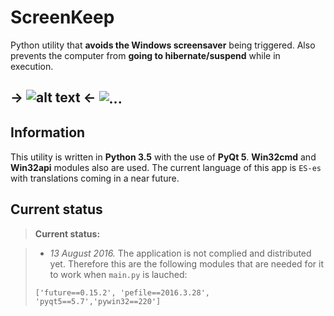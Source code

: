 ScreenKeep
===========


Python utility that **avoids the Windows screensaver** being triggered. Also prevents the computer from **going to hibernate/suspend** while in execution.

-> ![alt text](https://i.imgur.com/mUERACW.png "ScreenKeep") <-
<img align="center" src="https://i.imgur.com/mUERACW.png" alt="...">
----------

Information
-------------

This utility is written in **Python 3.5** with the use of **PyQt 5**. **Win32cmd** and **Win32api** modules also are used.
The current language of this app is `ES-es` with translations coming in a near future.

Current status
--------------

> **Current status:**

> - *13 August 2016.* The application is not complied and distributed yet. Therefore this are the following modules that are needed for it to work when `main.py` is lauched:
> 
> `['future==0.15.2', 'pefile==2016.3.28', 'pyqt5==5.7','pywin32==220']`
